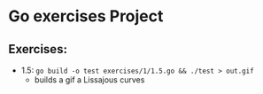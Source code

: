 # Go exercises Project

## Exercises:

- 1.5: `go build -o test exercises/1/1.5.go && ./test > out.gif`
    - builds a gif a Lissajous curves
